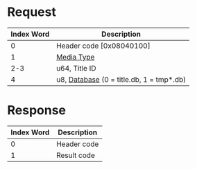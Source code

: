 # Request

| Index Word | Description                                                            |
|------------|------------------------------------------------------------------------|
| 0          | Header code \[0x08040100\]                                             |
| 1          | [Media Type](Filesystem_services#MediaType "wikilink")                 |
| 2-3        | u64, Title ID                                                          |
| 4          | u8, [Database](Title_Database "wikilink") (0 = title.db, 1 = tmp\*.db) |

# Response

| Index Word | Description |
|------------|-------------|
| 0          | Header code |
| 1          | Result code |